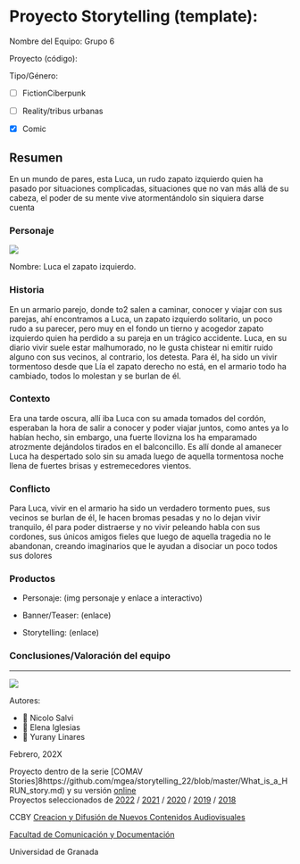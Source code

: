 

# Proyecto Storytelling (template): 

Nombre del Equipo: Grupo 6

Proyecto (código): 

Tipo/Género:  
- [ ] FictionCiberpunk  
- [ ] Reality/tribus urbanas  
- [x] Comic


## Resumen
En un mundo de pares, esta Luca, un rudo zapato izquierdo quien ha pasado por situaciones complicadas, situaciones que no van más allá de su cabeza, el poder de su mente vive atormentándolo sin siquiera darse cuenta

### Personaje

![](https://github.com/mgea/storytelling/blob/master/img-nobody.png)

Nombre: Luca el zapato izquierdo.


### Historia
En un armario parejo, donde to2 salen a caminar, conocer y viajar con sus parejas, ahí encontramos a Luca, un zapato izquierdo solitario, un poco rudo a su parecer, pero muy en el fondo un tierno y acogedor zapato izquierdo quien ha perdido a su pareja en un trágico accidente. Luca, en su diario vivir suele estar malhumorado, no le gusta chistear ni emitir ruido alguno con sus vecinos, al contrario, los detesta. Para él, ha sido un vivir tormentoso desde que Lía el zapato derecho no está, en el armario todo ha cambiado, todos lo molestan y se burlan de él.

### Contexto
Era una tarde oscura, allí iba Luca con su amada tomados del cordón, esperaban la hora de salir a conocer y poder viajar juntos, como antes ya lo habían hecho, sin embargo, una fuerte llovizna los ha emparamado atrozmente dejándolos tirados en el balconcillo. Es allí donde al amanecer Luca ha despertado solo sin su amada luego de aquella tormentosa noche llena de fuertes brisas y estremecedores vientos.

### Conflicto 
Para Luca, vivir en el armario ha sido un verdadero tormento pues, sus vecinos se burlan de él, le hacen bromas pesadas y no lo dejan vivir tranquilo, él para poder distraerse y no vivir peleando habla con sus cordones, sus únicos amigos fieles que luego de aquella tragedia no le abandonan, creando imaginarios que le ayudan a disociar un poco todos sus dolores

### Productos

- Personaje: (img personaje y enlace a interactivo) 


- Banner/Teaser:  (enlace) 


- Storytelling: (enlace) 




### Conclusiones/Valoración del equipo

------
![](https://upload.wikimedia.org/wikipedia/commons/thumb/6/62/CC-BY-SA-Andere_Wikis_%28v%29.svg/200px-CC-BY-SA-Andere_Wikis_%28v%29.svg.png)


Autores:  
<!---
Incluir lista de personas del grupo 
Se puede añadir enlace a página personal de github o lo que se quiera...(optativo)
-->

- :man: Nicolo Salvi
- :woman: Elena Iglesias
- :woman: Yurany Linares

<!---
Lista completa de emojis de markDown - https://gist.github.com/rxaviers/7360908) 
-->



Febrero, 202X

Proyecto dentro de la serie [COMAV Stories]8https://github.com/mgea/storytelling_22/blob/master/What_is_a_HRUN_story.md) y su versión [online](https://utopolis.ugr.es/media/HRUN/)  
Proyectos seleccionados de [2022](https://github.com/mgea/storytelling/blob/master/2022/readme.md) / [2021](https://github.com/mgea/storytelling/blob/master/2021/readme.md) / [2020](https://github.com/mgea/storytelling/blob/master/2020/readme.md)  / 
[2019](https://github.com/mgea/storytelling/blob/master/2019/readme.md) / [2018](https://github.com/mgea/storytelling/blob/master/2018/readme.md) 

CCBY [Creacion y Difusión de Nuevos Contenidos Audiovisuales](http://utopolis.ugr.es/medialab)

[Facultad de Comunicación y Documentación](http://fcd.ugr.es)

Universidad de Granada
